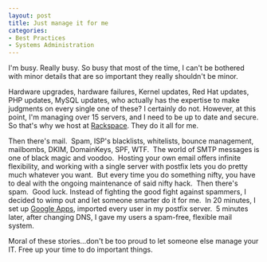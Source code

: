 ```yaml
---
layout: post
title: Just manage it for me
categories:
- Best Practices
- Systems Administration
---
```

I'm busy. Really busy. So busy that most of the time, I can't be bothered with
minor details that are so important they really shouldn't be minor.

  
Hardware upgrades, hardware failures, Kernel updates, Red Hat updates, PHP
updates, MySQL updates, who actually has the expertise to make judgments on
every single one of these? I certainly do not. However, at this point, I'm
managing over 15 servers, and I need to be up to date and secure. So that's
why we host at [Rackspace](http://www.rackspace.com/index.php). They do it all
for me.

  
Then there's mail.  Spam, ISP's blacklists, whitelists, bounce management,
mailbombs, DKIM, DomainKeys, SPF, WTF.  The world of SMTP messages is one of
black magic and voodoo.  Hosting your own email offers infinite flexibility,
and working with a single server with postfix lets you do pretty much whatever
you want.  But every time you do something nifty, you have to deal with the
ongoing maintenance of said nifty hack.  Then there's spam.  Good luck.
Instead of fighting the good fight against spammers, I decided to wimp out and
let someone smarter do it for me.  In 20 minutes, I set up [Google
Apps](http://www.google.com/apps%20), imported every user in my postfix
server.  5 minutes later, after changing DNS, I gave my users a spam-free,
flexible mail system.

  
Moral of these stories…don't be too proud to let someone else manage your IT.
Free up your time to do important things.

